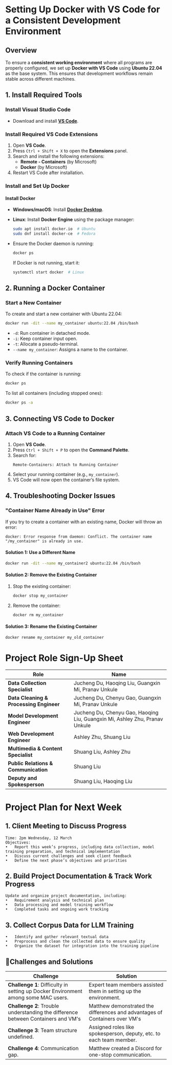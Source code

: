 # Setting Up Docker with VS Code for a Consistent Development Environment

## Overview
To ensure a **consistent working environment** where all programs are properly configured, we set up **Docker with VS Code** using **Ubuntu 22.04** as the base system. This ensures that development workflows remain stable across different machines.

## 1. Install Required Tools
### Install Visual Studio Code
- Download and install **[VS Code](https://code.visualstudio.com/download)**.

### Install Required VS Code Extensions
1. Open **VS Code**.
2. Press `Ctrl + Shift + X` to open the **Extensions** panel.
3. Search and install the following extensions:
   - **Remote - Containers** (by Microsoft)
   - **Docker** (by Microsoft)
4. Restart VS Code after installation.

### Install and Set Up Docker
#### Install Docker
- **Windows/macOS**: Install **[Docker Desktop](https://www.docker.com/get-started/)**.
- **Linux**: Install **Docker Engine** using the package manager:
  ```sh
  sudo apt install docker.io  # Ubuntu
  sudo dnf install docker-ce  # Fedora
  ```

- Ensure the Docker daemon is running:
  ```sh
  docker ps
  ```
  If Docker is not running, start it:
  ```sh
  systemctl start docker  # Linux
  ```

## 2. Running a Docker Container
### Start a New Container
To create and start a new container with Ubuntu 22.04:
```sh
docker run -dit --name my_container ubuntu:22.04 /bin/bash
```
- `-d`: Run container in detached mode.
- `-i`: Keep container input open.
- `-t`: Allocate a pseudo-terminal.
- `--name my_container`: Assigns a name to the container.

### Verify Running Containers
To check if the container is running:
```sh
docker ps
```
To list all containers (including stopped ones):
```sh
docker ps -a
```

## 3. Connecting VS Code to Docker
### Attach VS Code to a Running Container
1. Open **VS Code**.
2. Press `Ctrl + Shift + P` to open the **Command Palette**.
3. Search for:
   ```
   Remote-Containers: Attach to Running Container
   ```
4. Select your running container (e.g., `my_container`).
5. VS Code will now open the container’s file system.

## 4. Troubleshooting Docker Issues
### "Container Name Already in Use" Error
If you try to create a container with an existing name, Docker will throw an error:
```
docker: Error response from daemon: Conflict. The container name "/my_container" is already in use.
```
#### Solution 1: Use a Different Name
```sh
docker run -dit --name my_container2 ubuntu:22.04 /bin/bash
```
#### Solution 2: Remove the Existing Container
1. Stop the existing container:
   ```sh
   docker stop my_container
   ```
2. Remove the container:
   ```sh
   docker rm my_container
   ```
#### Solution 3: Rename the Existing Container
```sh
docker rename my_container my_old_container
```

# Project Role Sign-Up Sheet

| Role | Name |
|------|------|
| **Data Collection Specialist** | Jucheng Du, Haoqing Liu, Guangxin Mi, Pranav Unkule|
| **Data Cleaning & Processing Engineer** | Jucheng Du, Chenyu Gao, Guangxin Mi, Pranav Unkule|
| **Model Development Engineer** | Jucheng Du, Chenyu Gao, Haoqing Liu, Guangxin Mi, Ashley Zhu, Pranav Unkule|
| **Web Development Engineer** | Ashley Zhu, Shuang Liu |
| **Multimedia & Content Specialist** | Shuang Liu, Ashley Zhu |
| **Public Relations & Communication** | Shuang Liu |
| **Deputy and Spokesperson** | Shuang Liu, Haoqing Liu |

# Project Plan for Next Week

## 1. Client Meeting to Discuss Progress
	Time: 2pm Wednesday, 12 March
	Objectives:
	•	Report this week’s progress, including data collection, model training preparation, and technical implementation
	•	Discuss current challenges and seek client feedback
	•	Define the next phase’s objectives and priorities

## 2. Build Project Documentation & Track Work Progress
	Update and organize project documentation, including:
	•	Requirement analysis and technical plan
	•	Data processing and model training workflow
	•	Completed tasks and ongoing work tracking

## 3. Collect Corpus Data for LLM Training
	•	Identify and gather relevant textual data
	•	Preprocess and clean the collected data to ensure quality
	•	Organize the dataset for integration into the training pipeline

## 🎯Challenges and Solutions

| **Challenge**                                    | **Solution**                                          |
|--------------------------------------------------|------------------------------------------------------|
| **Challenge 1**: Difficulty in setting up Docker Environment among some MAC users.   |  Expert team members assisted them in setting up the environment.    |
| **Challenge 2**: Trouble understanding the difference between Containers and VM's | Matthew demonstrated the differences and advantages of Containers over VM's         |
| **Challenge 3**: Team structure undefined.     | Assigned roles like spokesperson, deputy, etc. to each team member.         |
| **Challenge 4**: Communication gap.       | Matthew created a Discord for one-stop communication.              |

